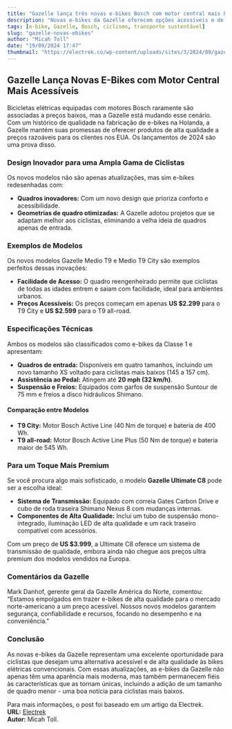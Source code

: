 ```yaml
---
title: "Gazelle lança três novas e-bikes Bosch com motor central mais baratas nos EUA"
description: "Novas e-bikes da Gazelle oferecem opções acessíveis e de alta qualidade para ciclistas nos EUA."
tags: [e-bike, Gazelle, Bosch, ciclismo, transporte sustentável]
slug: "gazelle-novas-ebikes"
author: "Micah Toll"
date: "19/09/2024 17:47"
thumbnail: "https://electrek.co/wp-content/uploads/sites/3/2024/09/gazelle-t9-head.jpg?quality=82&strip=all&w=1600"
---
```


## Gazelle Lança Novas E-Bikes com Motor Central Mais Acessíveis

Bicicletas elétricas equipadas com motores Bosch raramente são associadas a preços baixos, mas a Gazelle está mudando esse cenário. Com um histórico de qualidade na fabricação de e-bikes na Holanda, a Gazelle mantém suas promessas de oferecer produtos de alta qualidade a preços razoáveis para os clientes nos EUA. Os lançamentos de 2024 são uma prova disso.

### Design Inovador para uma Ampla Gama de Ciclistas

Os novos modelos não são apenas atualizações, mas sim e-bikes redesenhadas com:

- **Quadros inovadores:** Com um novo design que prioriza conforto e acessibilidade.
- **Geometrias de quadro otimizadas:** A Gazelle adotou projetos que se adaptam melhor aos ciclistas, eliminando a velha ideia de quadros apenas de entrada.

### Exemplos de Modelos

Os novos modelos Gazelle Medio T9 e Medio T9 City são exemplos perfeitos dessas inovações:

- **Facilidade de Acesso:** O quadro reengenheirado permite que ciclistas de todas as idades entrem e saiam com facilidade, ideal para ambientes urbanos.
- **Preços Acessíveis:** Os preços começam em apenas **US $2.299** para o T9 City e **US $2.599** para o T9 all-road.

### Especificações Técnicas

Ambos os modelos são classificados como e-bikes da Classe 1 e apresentam:

- **Quadros de entrada:** Disponíveis em quatro tamanhos, incluindo um novo tamanho XS voltado para ciclistas mais baixos (145 a 157 cm).
- **Assistência ao Pedal:** Atingem até **20 mph (32 km/h)**.
- **Suspensão e Freios:** Equipados com garfos de suspensão Suntour de 75 mm e freios a disco hidráulicos Shimano.

#### Comparação entre Modelos

- **T9 City:** Motor Bosch Active Line (40 Nm de torque) e bateria de 400 Wh.
- **T9 all-road:** Motor Bosch Active Line Plus (50 Nm de torque) e bateria maior de 545 Wh.
  
### Para um Toque Mais Premium

Se você procura algo mais sofisticado, o modelo **Gazelle Ultimate C8** pode ser a escolha ideal:

- **Sistema de Transmissão:** Equipado com correia Gates Carbon Drive e cubo de roda traseira Shimano Nexus 8 com mudanças internas.
- **Componentes de Alta Qualidade:** Inclui um tubo de suspensão mono-integrado, iluminação LED de alta qualidade e um rack traseiro compatível com acessórios.

Com um preço de **US $3.999**, a Ultimate C8 oferece um sistema de transmissão de qualidade, embora ainda não chegue aos preços ultra premium dos modelos vendidos na Europa.

### Comentários da Gazelle

Mark Danhof, gerente geral da Gazelle América do Norte, comentou: “Estamos empolgados em trazer e-bikes de alta qualidade para o mercado norte-americano a um preço acessível. Nossos novos modelos garantem segurança, confiabilidade e recursos, focando no desempenho e na conveniência.”

### Conclusão

As novas e-bikes da Gazelle representam uma excelente oportunidade para ciclistas que desejam uma alternativa acessível e de alta qualidade às bikes elétricas convencionais. Com essas atualizações, as e-bikes da Gazelle não apenas têm uma aparência mais moderna, mas também permanecem fiéis às características que as tornam únicas, incluindo a adição de um tamanho de quadro menor - uma boa notícia para ciclistas mais baixos.

Para mais informações, o post foi baseado em um artigo da Electrek.  
**URL:** [Electrek](https://electrek.co/2024/09/18/gazelle-launches-three-new-lower-cost-bosch-mid-drive-e-bikes-in-us/)  
**Autor:** Micah Toll.